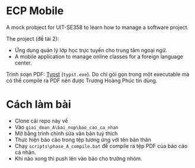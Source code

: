 # ECP Mobile

A mock probject for UIT-SE358 to learn how to manage a software project.

The project (đề tài 2):
- Ứng dụng quản lý lớp học trực tuyến cho trung tâm ngoại ngữ.
- A mobile application to manage online classes for a foreign language center.

Trình soạn PDF: [Typst](https://typst.app/) (`typst.exe`). Do chỉ gói gọn trong một executable mà có thể compile ra PDF nên được Trương Hoàng Phúc tin dùng.

# Cách làm bài
- Clone cái repo này về
- Vào `giai_doan_A\bai_nop\bao_cao_ca_nhan`
- Mở bằng trình chỉnh sửa văn bản tuỳ thích
- Thực hiện báo cáo trong tệp tương ứng với tên bản thân
- Chạy `scripts\phase_A_compile.bat` để compile ra tệp PDF của báo cáo cá nhân.
- Khi nào xong thì push lên vào báo cho trưởng nhóm.
